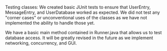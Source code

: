 Testing classes:
We created basic JUnit tests to ensure that UserEntry, MessageEntry, and UserDatabase worked as expected. We did not test any "corner cases" or unconventional uses of the classes as we have not implemented the ability to handle those yet.

We have a basic main method contained in Runner.java that allows us to test database access. It will be greatly revised in the future as we implement networking, concurrency, and GUI.
